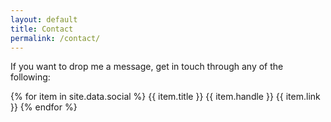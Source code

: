 ```yaml
---
layout: default
title: Contact
permalink: /contact/
---
```


If you want to drop me a message, get in touch through any of the following:

{% for item in site.data.social %}
{{ item.title }} {{ item.handle }} {{ item.link }}
{% endfor %}